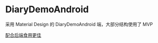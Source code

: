 # DiaryDemoAndroid
采用 Material Design 的 DiaryDemoAndroid 端，大部分结构使用了 MVP
  
  [配合后端食用更佳](https://github.com/Vonderisland/DiaryDemoBack-end)

